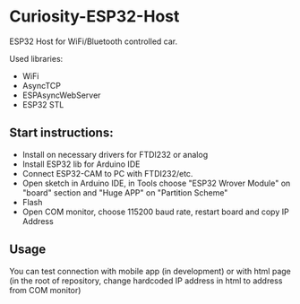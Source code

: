 # Curiosity-ESP32-Host
ESP32 Host for WiFi/Bluetooth controlled car.

Used libraries:
- WiFi
- AsyncTCP
- ESPAsyncWebServer
- ESP32 STL

## Start instructions:
- Install on necessary drivers for FTDI232 or analog
- Install ESP32 lib for Arduino IDE
- Connect ESP32-CAM to PC with FTDI232/etc.
- Open sketch in Arduino IDE, in Tools choose "ESP32 Wrover Module" on "board" section and "Huge APP" on "Partition Scheme"
- Flash
- Open COM monitor, choose 115200 baud rate, restart board and copy IP Address

## Usage
You can test connection with mobile app (in development) or with html page (in the root of repository, change hardcoded IP address in html to address from COM monitor)